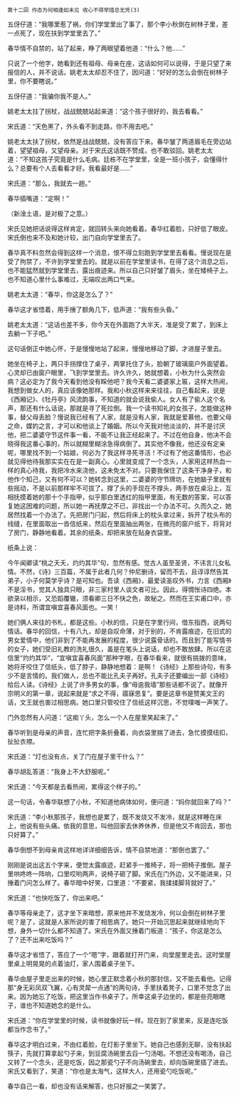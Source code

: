     第十二回 作态为何相逢如未见 收心不得举措总无凭(3) 

   五伢仔道：“我哪里惹了祸，你们学堂里出了事了，那个李小秋倒在树林子里，差一点死了，现在扶到学堂里去了。”

   春华情不自禁的，站了起来，睁了两眼望着他道：“什么？他……”

   只说了一个他字，她看到还有祖母、母亲在座，这话如何可以说得，于是只望了来报信的人，并不说话。姚老太太却忍不住了，因问道：“好好的怎么会倒在树林子里，你不要瞎说。”

   五伢仔道：“我骗你我不是人。”

   姚老太太拄了拐杖，战战兢兢站起来道：“这个孩子很好的，我去看看。”

   宋氏道：“天色黑了，外头看不到走路，你不用去吧。”

   姚老太太扶了拐杖，依然是战战兢兢，没有答应下来。春华皱了两道眉毛在旁边站着，望望祖母，又望母亲。对于宋氏这话既不赞成，也不敢驳回。姚老太太道：“不知这孩子究竟是什么毛病。廷栋不在学堂里，全是一班小孩子，会懂得什么？总要有个人去看看才好。我看最好是……”

   宋氏道：“那么，我就去一趟。”

   春华插嘴道：“定啊！”

   （新淦土语，是对极了之意。）

   宋氏见她把话说得这样肯定，就回转头来向她看着。春华红着脸，只好低了眼皮。宋氏倒也来不及和她计较，出门自向学堂里去了。

   春华真不料忽然会得到这样一个消息，恨不得立刻跑到学堂里去看看。慢说现在是受了拘禁了，不许到学堂里去的。就是以前在学堂里读书，在得了这个消息之后，也不能猛然就到学堂里去，露出痕迹来。所以自己只好皱了眉头，坐在矮椅子上。也不知道心里什么事难过，无端叹出两口气来。

   姚老太太道：“春华，你这是怎么了？”

   春华这才省悟着，用手捶了额角几下，低声道：“我有些头昏。”

   姚老太太道：“这话也差不多，你今天在外面跑了大半天，准是受了累了，到床上去躺一下子吧。”

   这句话倒正中她心怀，于是慢慢地站了起来，慢慢地移动了脚，才进屋子里去。

   她坐在椅子上，两只手拐撑住了桌子，两掌托住了头，脸朝了玻璃窗户外面望着。心灵却已由窗户眼里，飞到学堂里去。许久许久，她就想着，小秋为什么突然会病？这必定为了我今天看到他没有睬他吧？我今天看二婆婆家上匾，这样大热闹，我想到做女人的，真应该像她那样。我和小秋这样来来往往，自己看起来，说是《西厢记》、《牡丹亭》风流韵事，不知道的就会说我偷人。女人有了偷人这个名声，那还有什么话说，那就是寻了死拉倒。我一个读书知礼的女孩子，怎能做这种事，替父母丢脸？慢说我已经有了人家，就是没有人家，我就是爱慕他，也要父母之命，媒妁之言，才可以和他谈上了婚姻。所以今天我对他淡淡的，并不是讨厌他，把二婆婆守节这件事一看，不能不让我正经起来了。不过在他自身，他决不会晓得我这番心事的，所以就糊里糊涂急得病倒了。其实他不像我，他还没有定亲呢，哪里找不到一个姑娘，何必为了我这样寻死寻活！不过有了他这番情形，也必就见得他待我那实实在在是一副真心。心里就变成了一个念头，人家用这样热血一样的真心待我，我把冷水来浇他，这未免太不对。只要我保住了这条干净身子，和他作个知己，又有何不可以？她转念到这里，二婆婆的守节牌坊，在她脑子里就有些摇动，不是以前那样牢不可拔了。撑了头的手现在不撑头，两手放在桌沿上，互相抚摸着她的那十个手指甲，似乎那白里透红的指甲里面，有无数的答案，可以答复她这困难的问题，所以她一再抚摩之不已，非找出一个办法不可。久而久之，她居然找着一个办法了。先把房门闩起，然后将床上的枕头拿过来，拆开了枕头布的线缝，在里面取出一沓信纸来，然后在里面抽出两张，在微亮的窗户纸下，将背对了房门，静静地看着。其余的纸条，却把来放在贴身衣袋里。

   纸条上说：

   今午闻卿读“桃之夭夭，灼灼其华”句，忽然有感。觉古人虽至圣贤，不讳言儿女私情。不然，《诗》三百篇，不属于此者几何？仲尼删诗，留而不去，且谆谆然告其弟子，小子何莫学乎诗？是可知也。吾读《西厢》，最爱读圣叹外书，力言《西厢》不是淫书，觉其人独具只眼，非三家村里人谈文者可比。因此，得惆怅诗四绝。本欲录以相示，又恐蹈覆辙，须看卿三日不快之色，故秘之。然而在王实甫口中，亦是诗料，所谓宜嗔宜喜春风面也。一笑！

   她们俩人来往的书札，都是这些。小秋的信，只是在字里行间，借东指西，说两句情话。春华的回信，十有八九，却是自叹命薄，对于别的，不肯露痕迹，在旧式的男女爱情中，他们非到了不能再发展的程度，很少说露骨话的。而且到了能写情书的女子，她们受旧礼教的洗礼很久，虽是在笔头上说话，却也不敢放肆。所以在这信里“灼灼其华”，“宜嗔宜喜春风面”那种字眼，在春华看来，就很有挑拨的意味，她将牙咬住了信纸头，低了脖子，静静地想着：是啊！《诗经》上那些诗句，有多少不是言情的。我们做人，总也不能比孔夫子再好。孔夫子还要编出一部《诗经》给后人读。《诗经》上说了许多男女的事，像“毋逾我墙”那些话都不说了。就像开宗明义的第一章，说起来就是“求之不得，寤寐思复”。要是这章书是赞美文王的话，文王就也害过相思病。她口里只管咬住了信纸这样沉思，不觉噗嗤一声笑了。

   门外忽然有人问道：“这痴丫头，怎么一个人在屋里笑起来了。”

   春华听到是母亲的声音，连忙把字条折叠着，向衣袋里揣了进去，急忙摸摸纽扣，扯扯衣襟。

   宋氏道：“灯也没有点，关了门在屋子里干什么？”

   春华胡乱答道：“我身上不大舒服呢。”

   宋氏道：“今天都是去看热闹，累得这个样子的。”

   这一句话，令春华联想了小秋，不知道他病体如何，便问道：“妈你就回来了吗？”

   宋氏道：“李小秋那孩子，我想也是累了，既不发烧又不发冷，就是这样睡在床上，他说有些头痛。依我的意思，叫他回家去休养休养，但是他又不肯回去，那也只好算了。”

   春华倒想不到母亲肯这样地详详细细告诉，情不自禁地道：“那倒也罢了。”

   刚刚是说出这五个字来，便觉太露痕迹，赶紧手一推椅子，将一把椅子推倒。屋子里哄咚咚一阵响，口里哎哟两声，说椅子砸了脚。宋氏在门外边，又不能进来，只捶着门问怎么样了。春华暗中好笑，口里道：“不要紧，我揉揉脚背就好了。”

   宋氏道：“也快吃饭了，你出来吧。”

   春华等母亲走了，这才坐下来暗想，原来他并不发烧发冷，何以会倒在树林子里呢？是了，这就是人家所说的害了相思病了。她只一开始沉思起来就继续地向下想，身外一切什么都不知道了。宋氏在外面又捶着门板道：“孩子，你这是怎么了？还不出来吃饭吗？”

   春华这才省悟了，答应了一个“嗯”字，跟着就打开门来，向堂屋里走去。这时堂屋里桌上明晃晃的点着油灯，家人围着桌子坐下。

   春华由屋子里走出来的时候，她心里正默念着小秋的那封信，又不能去看他。记得那“身无彩凤双飞翼，心有灵犀一点通”的两句诗，手里扶着凳子，口里不觉念了出来。因为她忘了吃饭，把这里当作书桌子了。所幸这桌子边坐的，都是些亮眼瞎子，谁也不知道她念的是什么。

   宋氏道：“你在学堂里的时候，读书就像好玩一样。现在到了家里来，反是连吃饭都当作念书了。”

   春华这才明白过来，不由红着脸，在灯影子里坐下。她自己也感到无聊，没有扶起筷子，先就打算拿起勺子来，到豆腐汤碗里去舀一勺汤喝。不想还没有喝汤，自己又转了一个念头，还是吃饭，因之那瓷勺子不向汤碗里去，却向饭碗里插了进去。宋氏又看到了，笑道：“你也是太淘气，这样大人，还用瓷勺吃饭呢。”

   春华自己一看，却也没有话来解答，也只好报之一笑罢了。

